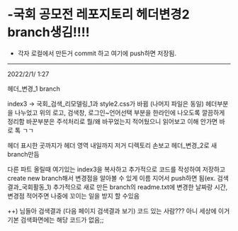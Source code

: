 # -국회 공모전 레포지토리 헤더변경2 branch생김!!!!
- 각자 로컬에서 만든거 commit 하고 여기에 push하면 저장됨.
-------------------------------------------------------------
2022/2/1/ 1:27

헤더_변경_1 branch

index3 -> 국회_검색_리모델링_1과 style2.css가 바뀜 (나머지 파일은 동일)
헤더부분을 나누었고 위의 로고, 검색창, 로그인~언어선택 부분을 한라인에 나오도록 깔끔하게 정리함
바꾼부분은 주석처리로 뭘/왜 바꾸었는지 적어뒀으니 읽어보고 이해 안가면 바로 톡 ㄱㄱ

헤더 표시한 곳까지가 헤더 영역
내일까지 저거 디렉토리 손보고 헤더_변경_2로 새 branch만듬


다른 파트 올릴때 여기있는 index3을 복사하고 추가적으로 코드를 작성하여 저장하고
create new branch해서 변경점을 알아볼 수 있게 이름 지어서 push하면 됨(ex. 검색결과_국회활동_1)
추가적으로 새로 만든 branch의 readme.txt에 변경한 날짜랑 시간, 변경점 적어주면 나중에 꼬이는 일을 방지 할 수있음




++) 님들아 검색결과 (다음 페이지 검색결과 보기) 코드 있는 사람??? 아니 세상에 이거 기본 검색화면에는 해당 코드가 없음;;
